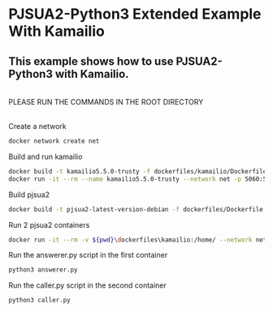 # PJSUA2-Python3 Extended Example With Kamailio

## This example shows how to use PJSUA2-Python3 with Kamailio.
<br>
PLEASE RUN THE COMMANDS IN THE ROOT DIRECTORY
<br>
<br>

Create a network
```sh
docker network create net
```

Build and run kamailio
```sh
docker build -t kamailio5.5.0-trusty -f dockerfiles/kamailio/Dockerfile.kamailio .
docker run -it --rm --name kamailio5.5.0-trusty --network net -p 5060:5060/udp kamailio5.5.0-trusty
```

Build pjsua2
```sh
docker build -t pjsua2-latest-version-debian -f dockerfiles/Dockerfile.debian-slim . 
```

Run 2 pjsua2 containers
```sh
docker run -it --rm -v ${pwd}\dockerfiles\kamailio:/home/ --network net --add-host=host.docker.internal:host-gateway pjsua2-latest-version-debian
```

Run the answerer.py script in the first container
```sh
python3 answerer.py
```
Run the caller.py script in the second container
```sh
python3 caller.py
```

